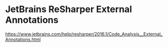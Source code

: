 # JetBrains ReSharper External Annotations

https://www.jetbrains.com/help/resharper/2016.1/Code_Analysis__External_Annotations.html
